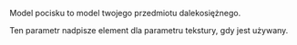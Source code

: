 Model pocisku to model twojego przedmiotu dalekosiężnego.

Ten parametr nadpisze element dla parametru tekstury, gdy jest używany.